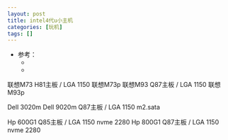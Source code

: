 ```yaml
---
layout: post
title: intel4代u小主机
categories: [玩机]
tags: []
---
```


* 参考： 
  * []()
  * []()


联想M73      H81主板 / LGA 1150
联想M73p
联想M93      Q87主板 / LGA 1150
联想M93p

Dell 3020m
Dell 9020m  Q87主板 / LGA 1150     m2.sata

Hp 600G1    Q85主板 / LGA 1150   nvme 2280
Hp 800G1    Q87主板 / LGA 1150   nvme 2280









